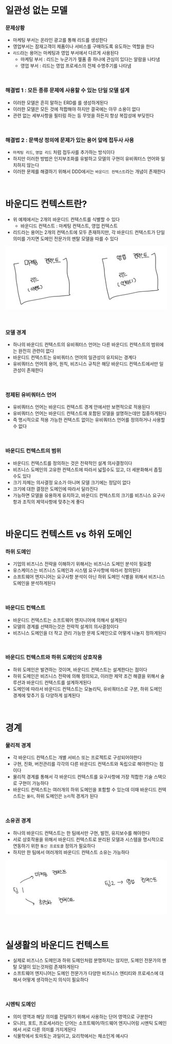 # 일관성 없는 모델

### 문제상황

- 마케팅 부서는 온라인 광고를 통해 리드를 생성한다
- 영업부서는 잠재고객이 제품이나 서비스를 구매하도록 유도하는 역할을 한다
- `리드`라는 용어는 마케팅과 영업 부서에서 다르게 사용된다
  - 마케팅 부서 : 리드는 누군가가 젶품 중 하나에 관심이 있다는 알람을 나타냄
  - 영업 부서 : 리드는 영업 프로세스의 전체 수명주기를 나타냄

<br>

### 해결법 1 : 모든 종류 문제에 사용할 수 있는 단일 모델 설계

- 이러한 모델은 흔히 말하는 ERD를 를 생성하게된다
- 이러한 모델은 모든 것에 적합해야 하지만 결국에는 아무 소용이 없다
- 관련 없는 세부사항을 필터링 하는 등 무엇을 하든지 항상 복잡성에 부딪힌다

<br>

### 해결법 2 : 문맥상 정의에 문제가 있는 용어 앞에 접두사 사용

- `마케팅 리드`, `영업 리드` 처럼 접두사를 추가하는 방식이다
- 하지만 이러한 방법은 인지부조화를 유발하고 모델의 구현이 유비쿼터스 언어와 일치하지 않는다
- 이러한 문제를 해결하기 위해서 DDD에서는 `바운디드 컨텍스트`라는 개념이 존재한다

<br>

# 바운디드 컨텍스트란?

- 위 예제에서는 2개의 바운디드 컨텍스트를 식별할 수 있다
  - 바운디드 컨텍스트 : 마케팅 컨텍스트, 영업 컨텍스트
- 리드라는 용어는 2개의 컨텍스트에 모두 존재하지만, 각 바운디드 컨텍스트가 단일 의미를 가지면 도메인 전문가의 멘탈 모델을 따를 수 있다

![alt text](image.png)

<br>

### 모델 경계

- 하나의 바운디드 컨텍스트의 유비쿼터스 언어는 다른 바운디드 컨텍스트의 범위에는 완전히 관련이 없다
- 바운디드 컨텍스트는 유비쿼터스 언어의 일관성이 유지되는 경계다
- 유비쿼터스 언어의 용어, 원칙, 비즈니스 규칙은 해당 바운디드 컨텍스트에서만 일관성이 존재한다

<br>

### 정제된 유비쿼터스 언어

- 유비쿼터스 언어는 바운디드 컨텍스트 경계 안에서만 보편적으로 적용된다
- 유비쿼터스 언어는 바운디드 컨텍스트에 포함된 모델을 설명하는데만 집중하게된다
- 즉 명시적으로 적용 가능한 컨텍스트 없이는 유비쿼터스 언어를 정의하거나 사용할 수 없다

<br>

### 바운디드 컨텍스트의 범위

- 바운디드 컨텍스트를 정의하는 것은 전략적인 설계 의사결정이다
- 비즈니스 도메인의 고유한 컨텍스트에 따라서 넓힐수도 있고, 더 세분화해서 좁힐 수도 있다
- 크기 자체는 의사결정 요소가 아니며 모델 크기에는 정답이 없다
- 크기에 대한 결정은 도메인에 따라서 달라진다
- 가능하면 모델을 유용하게 유지하고, 바운디드 컨텍스트의 크기를 비즈니스 요구사항과 조직의 제약사항에 맞추는게 좋다

<br>

# 바운디드 컨텍스트 vs 하위 도메인

### 하위 도메인

- 기업의 비즈니스 전략을 이해하기 위해서는 비즈니스 도메인 분석이 필요함
- 유스케이스는 비즈니스 도메인과 시스템 요구사항에 따라서 정의된다
- 소프트웨어 엔지니어는 요구사항 분석이 아닌 하위 도메인 식별을 위해서 비즈니스 도메인을 분석하게된다

<br>

### 바운디드 컨텍스트

- 바운디드 컨텍스트는 소프트웨어 엔지니어에 의해서 설계된다
- 모델의 경계를 선택하는것은 전략적 설계의 의사결정이다
- 비즈니스 도메인을 더 작고 관리 가능한 문제 도메인으로 어떻게 나눌지 정하게된다

<br>

### 바운디드 컨텍스트와 하위 도메인의 상호작용

- 하위 도메인은 발견하는 것이며, 바운디드 컨텍스트는 설계한다는 점이다
- 하위 도메인은 비즈니스 전략에 의해 정의되고, 이러한 제약 조건 해결을 위해서 술루션과 바운디드 컨텍스트를 설계하게된다
- 도메인에 따라서 바운디드 컨텍스트는 모놀리틱, 유비쿼터스로 구분, 하위 도메인 경계에 맞추기 등 다양하게 설계된다

<br>

# 경계

### 물리적 경계

- 각 바운디드 컨텍스트는 개별 서비스 또는 프로젝트로 구성되어야한다
- 구현, 진화, 버전관리를 각각의 다른 바운디드 컨텍스트와 독립으로 해야한다는 점이다
- 물리적 경계를 통해서 각 바운디드 컨텍스트를 요구사항에 가장 적합한 기술 스택으로 구현이 가능하다
- 바운디드 컨텍스트는 여러개의 하위 도메인을 포함할 수 있는데 이때 바운디드 컨텍스트는 `물리`, 하위 도메인은 `논리`적 경게가 된다

<br>

### 소유권 경계

- 하나의 바운디드 컨텍스트는 한 팀에서만 구현, 발전, 유지보수를 해야한다
- 서로 상호작용을 위해서 바운디드 컨텍스트로 분리된 모델과 시스템을 명시적으로 연동하기 위한 `통신 프로토콜` 정의가 필요하다
- 하지만 한 팀에서 여러개의 바운디드 컨텍스트 소유는 가능하다

![alt text](image-1.png)

<br>

# 실생활의 바운디드 컨텍스트

- 실제로 비즈니스 도메인과 하위 도메인처럼 분명하지는 않지만, 도메인 전문가의 멘탈 모델이 있는것처럼 존재하게된다
- 소프트웨어 엔지니어는 도메인 전문가가 다양한 비즈니스 엔티티와 프로세스에 대해서 어떻게 생각하는지 의식이 필요하다

<br>

### 시멘틱 도메인

- 의미 영역과 해당 의미를 전달하기 위해서 사용하는 단어 영역으로 구분한다
- 모니터, 포트, 프로세서라는 단어는 소프트웨어/하드웨어 엔지니어링 시멘틱 도메인에서 서로 다른 의미를 가지게된다
- 식물학에서 토마토는 과일이고, 요리학에서는 채소인게 예시다
